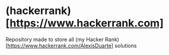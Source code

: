 # (hackerrank)[https://www.hackerrank.com]
Repository made to store all (my Hacker Rank)[https://www.hackerrank.com/AlexisDuarte] solutions
